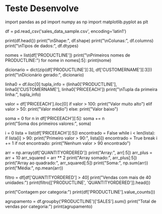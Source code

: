 # Teste Desenvolve
import pandas as pd
import numpy as np
import matplotlib.pyplot as plt

df = pd.read_csv('sales_data_sample.csv', encoding='latin1')

print(df.head())
print("\nShape:", df.shape)
print("\nColunas:", df.columns)
print("\nTipos de dados:", df.dtypes)

nomes = list(df['PRODUCTLINE'])
print("\nPrimeiros nomes de PRODUCTLINE:")
for nome in nomes[:5]:
    print(nome)

dicionario = dict(zip(df['PRODUCTLINE'][:3], df['CUSTOMERNAME'][:3]))
print("\nDicionário gerado:", dicionario)

linha0 = df.iloc[0]
tupla_info = (linha0['PRODUCTLINE'], linha0['CUSTOMERNAME'], linha0['PRICEEACH'])
print("\nTupla da primeira linha:", tupla_info)

valor = df['PRICEEACH'].iloc[0]
if valor > 100: 
    print("Valor muito alto")
elif valor > 50:
    print("Valor médio")
else:
    print("Valor baixo")

soma = 0
for n in df['PRICEEACH'][:5]:
 soma += n  
print("Soma dos primeiros valores:", soma)

i = 0
lista = list(df['PRICEEACH'][:5])
encontrado = False
while i < len(lista):
    if lista[i] > 90:
        print("Primeiro valor > 90:", lista[i])
        encontrado = True
        break
    i += 1
if not encontrado:
    print("Nenhum valor > 90 encontrado")

arr = np.array(df['QUANTITYORDERED'])
print("Array:", arr[:5])
arr_plus = arr + 10
arr_squared = arr ** 2
print("Array somado:", arr_plus[:5])
print("Array ao quadrado:", arr_squared[:5])
print("Soma:", np.sum(arr))
print("Média:", np.mean(arr))

filtro = df[df['QUANTITYORDERED'] > 40]
print("Vendas com mais de 40 unidades:")
print(filtro[['PRODUCTLINE', 'QUANTITYORDERED']].head())

print("Contagem por categoria:")
print(df['PRODUCTLINE'].value_counts())

agrupamento = df.groupby('PRODUCTLINE')['SALES'].sum()
print("Total de vendas por categoria:")
print(agrupamento)
